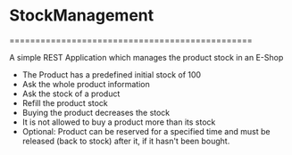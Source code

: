 # StockManagement
===============================================

A simple REST Application which manages the product stock in an E-Shop

* The Product has a predefined initial stock of 100
* Ask the whole product information
* Ask the stock of a product
* Refill the product stock
* Buying the product decreases the stock
* It is not allowed to buy a product more than its stock
* Optional: Product can be reserved for a specified time and must be released (back to stock) after it, if it hasn't been bought.



